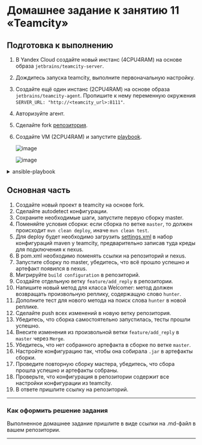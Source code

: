 # Домашнее задание к занятию 11 «Teamcity»

## Подготовка к выполнению

1. В Yandex Cloud создайте новый инстанс (4CPU4RAM) на основе образа `jetbrains/teamcity-server`.
2. Дождитесь запуска teamcity, выполните первоначальную настройку.
3. Создайте ещё один инстанс (2CPU4RAM) на основе образа `jetbrains/teamcity-agent`. Пропишите к нему переменную окружения `SERVER_URL: "http://<teamcity_url>:8111"`.
4. Авторизуйте агент.
5. Сделайте fork [репозитория](https://github.com/aragastmatb/example-teamcity).
6. Создайте VM (2CPU4RAM) и запустите [playbook](./infrastructure).

   ![image](https://github.com/LexionN/SHDEVOPS-4/assets/124770915/2d25b562-4d39-45a6-a137-02bf429f0661)

   ![image](https://github.com/LexionN/SHDEVOPS-4/assets/124770915/48329d25-3e87-4391-ac56-528ecd09be9f)

<details>
<summary>ansible-playbook</summary>

   ansible-playbook -i inventory/cicd/hosts.yml site.yml 


PLAY [Get Nexus installed] *************************************************************************************************************************

TASK [Gathering Facts] *****************************************************************************************************************************
ok: [nexus-01]

TASK [Create Nexus group] **************************************************************************************************************************
changed: [nexus-01]

TASK [Create Nexus user] ***************************************************************************************************************************
changed: [nexus-01]

TASK [Install JDK] *********************************************************************************************************************************
changed: [nexus-01]

TASK [Create Nexus directories] ********************************************************************************************************************
changed: [nexus-01] => (item=/home/nexus/log)
changed: [nexus-01] => (item=/home/nexus/sonatype-work/nexus3)
changed: [nexus-01] => (item=/home/nexus/sonatype-work/nexus3/etc)
changed: [nexus-01] => (item=/home/nexus/pkg)
changed: [nexus-01] => (item=/home/nexus/tmp)

TASK [Download Nexus] ******************************************************************************************************************************
[WARNING]: Module remote_tmp /home/nexus/.ansible/tmp did not exist and was created with a mode of 0700, this may cause issues when running as
another user. To avoid this, create the remote_tmp dir with the correct permissions manually
changed: [nexus-01]

TASK [Unpack Nexus] ********************************************************************************************************************************
changed: [nexus-01]

TASK [Link to Nexus Directory] *********************************************************************************************************************
changed: [nexus-01]

TASK [Add NEXUS_HOME for Nexus user] ***************************************************************************************************************
changed: [nexus-01]

TASK [Add run_as_user to Nexus.rc] *****************************************************************************************************************
changed: [nexus-01]

TASK [Raise nofile limit for Nexus user] ***********************************************************************************************************
changed: [nexus-01]

TASK [Create Nexus service for SystemD] ************************************************************************************************************
changed: [nexus-01]

TASK [Ensure Nexus service is enabled for SystemD] *************************************************************************************************
changed: [nexus-01]

TASK [Create Nexus vmoptions] **********************************************************************************************************************
changed: [nexus-01]

TASK [Create Nexus properties] *********************************************************************************************************************
changed: [nexus-01]

TASK [Lower Nexus disk space threshold] ************************************************************************************************************
skipping: [nexus-01]

TASK [Start Nexus service if enabled] **************************************************************************************************************
changed: [nexus-01]

TASK [Ensure Nexus service is restarted] ***********************************************************************************************************
skipping: [nexus-01]

TASK [Wait for Nexus port if started] **************************************************************************************************************
ok: [nexus-01]

PLAY RECAP *****************************************************************************************************************************************
nexus-01                   : ok=17   changed=15   unreachable=0    failed=0    skipped=2    rescued=0    ignored=0 

</details>



## Основная часть

1. Создайте новый проект в teamcity на основе fork.
2. Сделайте autodetect конфигурации.
3. Сохраните необходимые шаги, запустите первую сборку master.
4. Поменяйте условия сборки: если сборка по ветке `master`, то должен происходит `mvn clean deploy`, иначе `mvn clean test`.
5. Для deploy будет необходимо загрузить [settings.xml](./teamcity/settings.xml) в набор конфигураций maven у teamcity, предварительно записав туда креды для подключения к nexus.
6. В pom.xml необходимо поменять ссылки на репозиторий и nexus.
7. Запустите сборку по master, убедитесь, что всё прошло успешно и артефакт появился в nexus.
8. Мигрируйте `build configuration` в репозиторий.
9. Создайте отдельную ветку `feature/add_reply` в репозитории.
10. Напишите новый метод для класса Welcomer: метод должен возвращать произвольную реплику, содержащую слово `hunter`.
11. Дополните тест для нового метода на поиск слова `hunter` в новой реплике.
12. Сделайте push всех изменений в новую ветку репозитория.
13. Убедитесь, что сборка самостоятельно запустилась, тесты прошли успешно.
14. Внесите изменения из произвольной ветки `feature/add_reply` в `master` через `Merge`.
15. Убедитесь, что нет собранного артефакта в сборке по ветке `master`.
16. Настройте конфигурацию так, чтобы она собирала `.jar` в артефакты сборки.
17. Проведите повторную сборку мастера, убедитесь, что сбора прошла успешно и артефакты собраны.
18. Проверьте, что конфигурация в репозитории содержит все настройки конфигурации из teamcity.
19. В ответе пришлите ссылку на репозиторий.

---

### Как оформить решение задания

Выполненное домашнее задание пришлите в виде ссылки на .md-файл в вашем репозитории.

---
